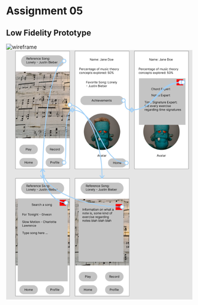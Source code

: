 # Assignment 05

## Low Fidelity Prototype

![wireframe](/assignment05/assets/wireframe.png)
![wireflow](/assignment05/assets/wireflow.png)
